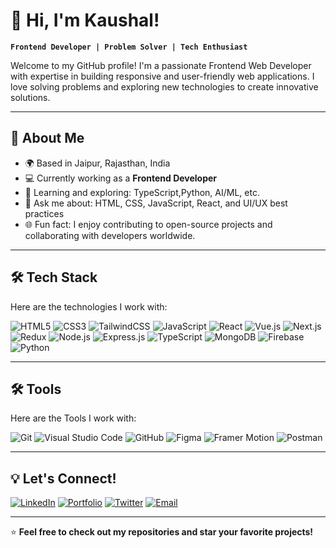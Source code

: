 # 👋 Hi, I'm Kaushal!

**`Frontend Developer | Problem Solver | Tech Enthusiast`**

Welcome to my GitHub profile! I'm a passionate Frontend Web Developer with expertise in building responsive and user-friendly web applications. I love solving problems and exploring new technologies to create innovative solutions.

---

## 🌟 About Me

- 🌍 Based in Jaipur, Rajasthan, India
- 💻 Currently working as a **Frontend Developer** 
- 🌱 Learning and exploring: TypeScript,Python, AI/ML, etc.
- 💬 Ask me about: HTML, CSS, JavaScript, React, and UI/UX best practices
- 🌐 Fun fact: I enjoy contributing to open-source projects and collaborating with developers worldwide.

---

## 🛠️ Tech Stack

Here are the technologies I work with:

![HTML5](https://img.shields.io/badge/HTML5-E34F26?style=for-the-badge&logo=html5&logoColor=white)
![CSS3](https://img.shields.io/badge/CSS3-1572B6?style=for-the-badge&logo=css3&logoColor=white)
![TailwindCSS](https://img.shields.io/badge/TailwindCSS-06B6D4?style=for-the-badge&logo=tailwindcss&logoColor=white)
![JavaScript](https://img.shields.io/badge/JavaScript-F7DF1E?style=for-the-badge&logo=javascript&logoColor=black)
![React](https://img.shields.io/badge/React-61DAFB?style=for-the-badge&logo=react&logoColor=black)
![Vue.js](https://img.shields.io/badge/Vue.js-4FC08D?style=for-the-badge&logo=vuedotjs&logoColor=white)
![Next.js](https://img.shields.io/badge/Next-black?style=for-the-badge&logo=next.js&logoColor=white)
![Redux](https://img.shields.io/badge/redux-%23593d88.svg?style=for-the-badge&logo=redux&logoColor=white)
![Node.js](https://img.shields.io/badge/Node.js-339933?style=for-the-badge&logo=nodedotjs&logoColor=white)
![Express.js](https://img.shields.io/badge/Express.js-000000?style=for-the-badge&logo=express&logoColor=white)
![TypeScript](https://img.shields.io/badge/TypeScript-3178C6?style=for-the-badge&logo=typescript&logoColor=white)
![MongoDB](https://img.shields.io/badge/MongoDB-47A248?style=for-the-badge&logo=mongodb&logoColor=white)
![Firebase](https://img.shields.io/badge/Firebase-FFCA28?style=for-the-badge&logo=firebase&logoColor=black)
![Python](https://img.shields.io/badge/Python-3776AB?style=for-the-badge&logo=python&logoColor=white)

---

## 🛠️ Tools

Here are the Tools I work with:

![Git](https://img.shields.io/badge/Git-F05032?style=for-the-badge&logo=git&logoColor=white)
![Visual Studio Code](https://img.shields.io/badge/Visual%20Studio%20Code-007ACC?style=for-the-badge&logo=visualstudiocode&logoColor=white)
![GitHub](https://img.shields.io/badge/GitHub-181717?style=for-the-badge&logo=github&logoColor=white)
![Figma](https://img.shields.io/badge/Figma-F24E1E?style=for-the-badge&logo=figma&logoColor=white)
![Framer Motion](https://img.shields.io/badge/Framer%20Motion-0055FF?style=for-the-badge&logo=framer&logoColor=white)
![Postman](https://img.shields.io/badge/Postman-FF6C37?style=for-the-badge&logo=postman&logoColor=white)

---

## 💡 Let's Connect!

[![LinkedIn](https://img.shields.io/badge/LinkedIn-0077B5?style=for-the-badge&logo=linkedin&logoColor=white)](https://www.linkedin.com/in/kaushal-kumar-soni-99362122a/)
[![Portfolio](https://img.shields.io/badge/Portfolio-24292e?style=for-the-badge&logo=github&logoColor=white)](#)
[![Twitter](https://img.shields.io/badge/Twitter-1DA1F2?style=for-the-badge&logo=twitter&logoColor=white)](https://x.com/Kaushal30637618?t=iyA_ErzpGyfxMO2c4zibIw&s=08)
[![Email](https://img.shields.io/badge/Email-EA4335?style=for-the-badge&logo=gmail&logoColor=white)](https://mail.google.com/mail/u/0/#inbox?compose=new)

---

⭐️ **Feel free to check out my repositories and star your favorite projects!**

  <!---
  isKaushal/isKaushal is a ✨ special ✨ repository because its `README.md` (this file) appears on your GitHub profile.
  You can click the Preview link to take a look at your changes.
  --->

